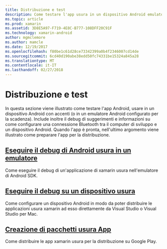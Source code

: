 ```yaml
---
title: Distribuzione e test
description: Come testare l'app usura in un dispositivo Android emulatore (o) e prepararla per la distribuzione.
ms.topic: article
ms.prod: xamarin
ms.assetid: 3D8E5A97-F719-4E8C-B777-108DFF20C91F
ms.technology: xamarin-android
author: mgmclemore
ms.author: mamcle
ms.date: 12/19/2017
ms.openlocfilehash: f80be1c61d28ce73342399a0b4f2346007cd14de
ms.sourcegitcommit: 6cd40d190abe38edd50fc74331be15324a845a28
ms.translationtype: MT
ms.contentlocale: it-IT
ms.lasthandoff: 02/27/2018
---
```

# <a name="deployment-and-testing"></a>Distribuzione e test

In questa sezione viene illustrato come testare l'app Android, usare in un dispositivo Android con accenti (o in un emulatore Android configurato per la scadenza). Include inoltre il debug di suggerimenti e informazioni su come configurare una connessione Bluetooth tra il computer di sviluppo e un dispositivo Android.
Quando l'app è pronta, nell'ultimo argomento viene illustrato come preparare l'app per la distribuzione.

## <a name="debug-android-wear-on-an-emulatorandroidweardeploy-testdebug-on-emulatormd"></a>[Eseguire il debug di Android usura in un emulatore](~/android/wear/deploy-test/debug-on-emulator.md)

Come eseguire il debug di un'applicazione di xamarin usura nell'emulatore di Android SDK.

## <a name="debug-on-a-wear-deviceandroidweardeploy-testdebug-on-devicemd"></a>[Eseguire il debug su un dispositivo usura](~/android/wear/deploy-test/debug-on-device.md)

Come configurare un dispositivo Android in modo da poter distribuire le applicazioni usura xamarin ad esso direttamente da Visual Studio o Visual Studio per Mac.

##  <a name="packaging-wear-appsandroidweardeploy-testpackagingmd"></a>[Creazione di pacchetti usura App](~/android/wear/deploy-test/packaging.md)

Come distribuire le app xamarin usura per la distribuzione su Google Play.

